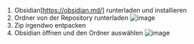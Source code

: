 1. Obsidian[https://obsidian.md/] runterladen und installieren
2. Ordner von der Repository runterladen
   ![image](https://github.com/kh4y4m/Obsidian-Berufsschule/assets/77501688/37af2c70-950c-4101-afb5-0d0d376f9ce4)
3. Zip irgendwo entpacken
4. Obsidian öffnen und den Ordner auswählen
   ![image](https://github.com/kh4y4m/Obsidian-Berufsschule/assets/77501688/15e96f1b-f5d5-4ca0-b837-143b45264903)
